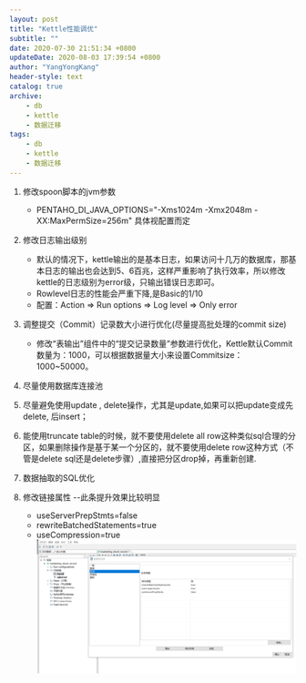 ```yaml
---
layout: post
title: "Kettle性能调优"
subtitle: ""
date: 2020-07-30 21:51:34 +0800
updateDate: 2020-08-03 17:39:54 +0800
author: "YangYongKang"
header-style: text
catalog: true
archive:
    - db
    - kettle
    - 数据迁移
tags:
    - db
    - kettle
    - 数据迁移
---
```


1. 修改spoon脚本的jvm参数
   * PENTAHO_DI_JAVA_OPTIONS="-Xms1024m -Xmx2048m -XX:MaxPermSize=256m" 具体视配置而定
2. 修改日志输出级别
   * 默认的情况下，kettle输出的是基本日志，如果访问十几万的数据库，那基本日志的输出也会达到5、6百兆，这样严重影响了执行效率，所以修改kettle的日志级别为error级，只输出错误日志即可。
   * Rowlevel日志的性能会严重下降,是Basic的1/10
   * 配置：Action => Run options => Log level => Only error
     
3. 调整提交（Commit）记录数大小进行优化(尽量提高批处理的commit size)
   * 修改“表输出”组件中的“提交记录数量”参数进行优化，Kettle默认Commit数量为：1000，可以根据数据量大小来设置Commitsize：1000~50000。
4. 尽量使用数据库连接池
5. 尽量避免使用update , delete操作，尤其是update,如果可以把update变成先delete, 后insert；
6. 能使用truncate table的时候，就不要使用delete all row这种类似sql合理的分区，如果删除操作是基于某一个分区的，就不要使用delete row这种方式（不管是delete sql还是delete步骤）,直接把分区drop掉，再重新创建.
7. 数据抽取的SQL优化
8. 修改链接属性 --此条提升效果比较明显
   * useServerPrepStmts=false  
   * rewriteBatchedStatements=true  
   * useCompression=true
   ![image.png](/img/db-kettle.png)

